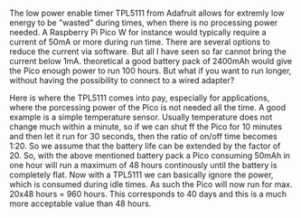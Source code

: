 The low power enable timer TPL5111 from Adafruit allows for extremly low energy to be "wasted" during times, when there is  no processing power needed. 
A Raspberry Pi Pico W for instance would typically require a current of 50mA or more during run time. There are several options to reduce the current via software. 
But all I have seen so far cannot bring the current below 1mA. theoretical a good battery pack of 2400mAh would give the Pico enough power to run 100 hours. 
But what if you want to run longer, without having the possibility to connect to a wired adapter?

Here is where the TPL5111 comes into pay, especially for applications, where the porcessing power of the Pico is not needed all the time. 
A good example is a simple temperature sensor. Usually temperature does not change much within a minute, so if we can shut ff the Pico for 10 minutes and then let it run for 30
seconds, then the ratio of on/off time becomes 1:20. So we assume that the battery life can be extended by the factor of 20. So, with the above mentioned 
battery pack a Pico consuming 50mAh in one hour will run a maximum of 48 hours continously until the battery is completely flat. 
Now with a TPL5111 we can basically ignore the power, which is consumed during idle times. As such the Pico will now run for max. 20x48 hours = 960 hours. 
This corresponds to 40 days and this is a much more acceptable value than 48 hours. 

